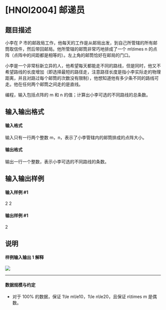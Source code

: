 
# [HNOI2004] 邮递员
## 题目描述
小李在 P 市的邮政局工作，他每天的工作是从邮局出发，到自己所管辖的所有邮筒取信件，然后带回邮局。他所管辖的邮筒非常巧地排成了一个 m\times n 的点阵（点阵中的间距都是相等的）。左上角的邮筒恰好在邮局的门口。

小李是一个非常标新立异的人，他希望每天都能走不同的路线，但是同时，他又不希望路线的长度增加（即选择最短的路径走，注意路径长度是指小李实际走的物理距离，并且对路过每个邮筒的次数没有限制），他想知道他有多少条不同的路线可走。他在任何两个邮筒之间走的是直线。

编程，输入包括点阵的 m 和 n 的值；计算出小李可选的不同路线的总条数。
## 输入输出格式
#### 输入格式

输入只有一行两个整数 m，n，表示了小李管辖内的邮筒排成的点阵大小。
#### 输出格式

输出一行一个整数，表示小李可选的不同路线的条数。
## 输入输出样例
#### 输入样例 #1
 2 2
#### 输出样例 #1
2
## 说明
#### 样例输入输出 1 解释
![](https://cdn.luogu.com.cn/upload/pic/1331.png)

---
#### 数据规模与约定
- 对于 100\% 的数据，保证 1\le m\le10，1\le n\le20，且保证 n\times m 是偶数。
